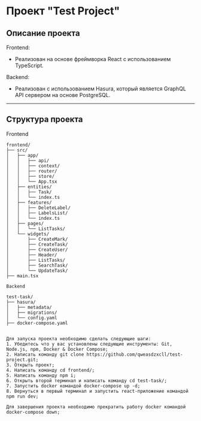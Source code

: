 # Проект "Test Project"

## Описание проекта

Frontend:
- Реализован на основе фреймворка React с использованием TypeScript.

Backend:
- Реализован с использованием Hasura, который является GraphQL API сервером на основе PostgreSQL.

---

## Структура проекта

Frontend

```plaintext
frontend/
├── src/
│   ├── app/
│   │   ├── api/
│   │   ├── context/
│   │   ├── router/
│   │   ├── store/
│   │   └── App.tsx
│   ├── entities/
│   │   ├── Task/
│   │   └── index.ts
│   ├── features/
│   │   ├── DeleteLabel/
│   │   ├── LabelsList/
│   │   └── index.ts
│   ├── pages/
│   │   └── ListTasks/
│   └── widgets/
│       ├── CreateMark/
│       ├── CreateTask/
│       ├── CreateUser/
│       ├── Header/
│       ├── ListTasks/
│       ├── SearchTask/
│       └── UpdateTask/
├── main.tsx

Backend

test-task/
├── hasura/
│   ├── metadata/
│   ├── migrations/
│   └── config.yaml
├── docker-compose.yaml

    
Для запуска проекта необходимо сделать следующие шаги:
1. Убедитесь что у вас установлены следующие инструменты: Git, Node.js, npm, Docker & Docker Compose;
2. Написать команду git clone https://github.com/qweasdzxcll/test-project.git;
3. Открыть проект;
4. Написать команду cd frontend/;
5. Написать команду npm i;
6. Открыть второй терминал и написать команду cd test-task/;
7. Запустить docker командой docker-compose up -d;
8. Вернуться в первый терминал и запустить react-приложение командой npm run dev;

Для завершения проекта необходимо прекратить работу docker командой docker-compose down;